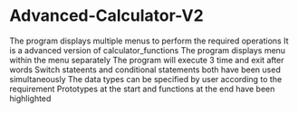 # Advanced-Calculator-V2
The program displays multiple menus to perform the required operations
It is a advanced version of calculator_functions
The program displays menu within the menu separately
The program will execute 3 time and exit after words
Switch stateents and conditional statements both have been used simultaneously
The data types can be specified by user according to the requirement
Prototypes at the start and functions at the end have been highlighted
